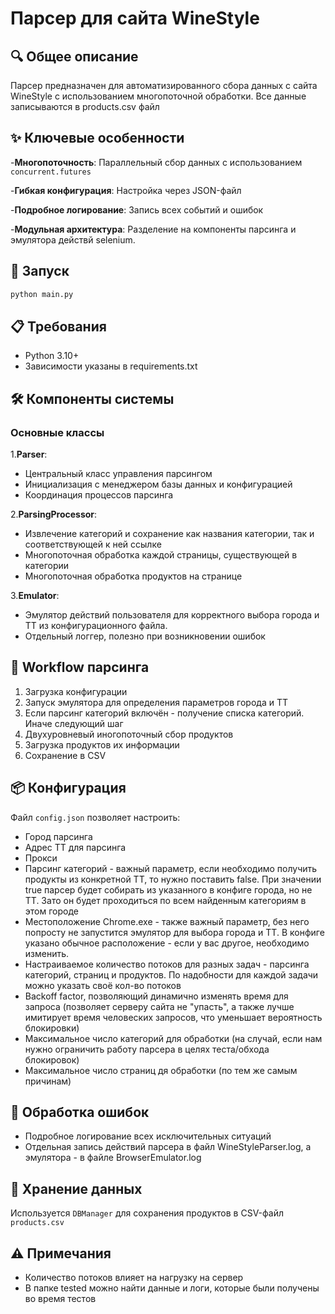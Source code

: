# Парсер для сайта WineStyle

## 🔍 Общее описание

Парсер предназначен для автоматизированного сбора данных с сайта WineStyle с использованием многопоточной обработки. Все данные записываются в products.csv файл

## ✨ Ключевые особенности

-**Многопоточность**: Параллельный сбор данных с использованием `concurrent.futures`

-**Гибкая конфигурация**: Настройка через JSON-файл

-**Подробное логирование**: Запись всех событий и ошибок

-**Модульная архитектура**: Разделение на компоненты парсинга и эмулятора действй selenium.

## 🚀 Запуск

```bash
python main.py
```

## 📋 Требования

- Python 3.10+
- Зависимости указаны в requirements.txt

## 🛠 Компоненты системы

### Основные классы

1.**Parser**:

- Центральный класс управления парсингом
- Инициализация с менеджером базы данных и конфигурацией
- Координация процессов парсинга

2.**ParsingProcessor**:

- Извлечение категорий и сохранение как названия категории, так и соответствующей к ней ссылке
- Многопоточная обработка каждой страницы, существующей в категории
- Многопоточная обработка продуктов на странице

3.**Emulator**:

- Эмулятор действий пользователя для корректного выбора города и ТТ из конфигурационного файла.
- Отдельный логгер, полезно при возникновении ошибок

## 🔧 Workflow парсинга

1. Загрузка конфигурации
2. Запуск эмулятора для определения параметров города и ТТ
3. Если парсинг категорий включён - получение списка категорий. Иначе следующий шаг
4. Двухуровневый иногопоточный сбор продуктов
5. Загрузка продуктов их информации
6. Сохранение в CSV

## 📦 Конфигурация

Файл `config.json` позволяет настроить:

- Город парсинга
- Адрес ТТ для парсинга
- Прокси
- Парсинг категорий - важный параметр, если необходимо получить продукты из конкретной ТТ, то нужно поставить false. При значении true парсер будет собирать из указанного в конфиге города, но не ТТ. Зато он будет проходиться по всем найденным категориям в этом городе
- Местоположение Chrome.exe - также важный параметр, без него попросту не запустится эмулятор для выбора города и ТТ. В конфиге указано обычное расположение - если у вас другое, необходимо изменить.
- Настраиваемое количество потоков для разных задач - парсинга категорий, страниц и продуктов. По надобности для каждой задачи можно указать своё кол-во потоков
- Backoff factor, позволяющий динамично изменять время для запроса (позволяет серверу сайта не "упасть", а также лучше имитирует время человеских запросов, что уменьшает вероятность блокировки)
- Максимальное число категорий для обработки (на случай, если нам нужно ограничить работу парсера в целях теста/обхода блокировок)
- Максимальное число страниц дя обработки (по тем же самым причинам)

## 🚨 Обработка ошибок

- Подробное логирование всех исключительных ситуаций
- Отдельная запись действий парсера в файл WineStyleParser.log, а эмулятора - в файле BrowserEmulator.log

## 💾 Хранение данных

Используется `DBManager` для сохранения продуктов в CSV-файл `products.csv`

## ⚠️ Примечания

- Количество потоков влияет на нагрузку на сервер
- В папке tested можно найти данные и логи, которые были получены во время тестов
